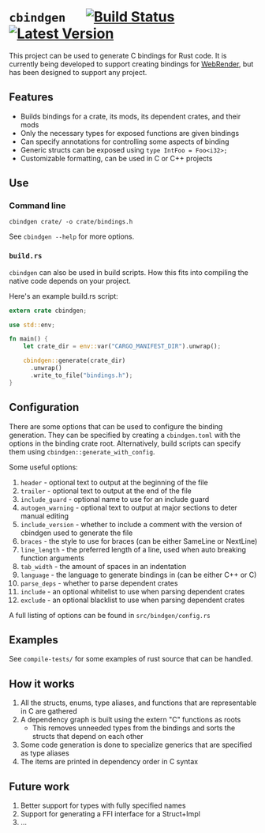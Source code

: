 # `cbindgen` &emsp; [![Build Status]][travis] [![Latest Version]][crates.io]

[Build Status]: https://api.travis-ci.org/rlhunt/cbindgen.svg?branch=master
[travis]: https://travis-ci.org/rlhunt/cbindgen
[Latest Version]: https://img.shields.io/crates/v/cbindgen.svg
[crates.io]: https://crates.io/crates/cbindgen

This project can be used to generate C bindings for Rust code. It is currently being developed to support creating bindings for [WebRender](https://github.com/servo/webrender/), but has been designed to support any project.

## Features

  * Builds bindings for a crate, its mods, its dependent crates, and their mods
  * Only the necessary types for exposed functions are given bindings
  * Can specify annotations for controlling some aspects of binding
  * Generic structs can be exposed using `type IntFoo = Foo<i32>;`
  * Customizable formatting, can be used in C or C++ projects

## Use

### Command line

`cbindgen crate/ -o crate/bindings.h`

See `cbindgen --help` for more options.

### `build.rs`

`cbindgen` can also be used in build scripts. How this fits into compiling the native code depends on your project.

Here's an example build.rs script:
```rust
extern crate cbindgen;

use std::env;

fn main() {
    let crate_dir = env::var("CARGO_MANIFEST_DIR").unwrap();

    cbindgen::generate(crate_dir)
      .unwrap()
      .write_to_file("bindings.h");
}

```

## Configuration

There are some options that can be used to configure the binding generation. They can be specified by creating a `cbindgen.toml` with the options in the binding crate root. Alternatively, build scripts can specify them using `cbindgen::generate_with_config`.

Some useful options:

1. `header` - optional text to output at the beginning of the file
2. `trailer` - optional text to output at the end of the file
3. `include_guard` - optional name to use for an include guard
4. `autogen_warning` - optional text to output at major sections to deter manual editing
5. `include_version` - whether to include a comment with the version of cbindgen used to generate the file
6. `braces` - the style to use for braces (can be either SameLine or NextLine)
7. `line_length` - the preferred length of a line, used when auto breaking function arguments
8. `tab_width` - the amount of spaces in an indentation
9. `language` - the language to generate bindings in (can be either C++ or C)
10. `parse_deps` - whether to parse dependent crates
11. `include` - an optional whitelist to use when parsing dependent crates
12. `exclude` - an optional blacklist to use when parsing dependent crates

A full listing of options can be found in `src/bindgen/config.rs`

## Examples

See `compile-tests/` for some examples of rust source that can be handled.

## How it works

1. All the structs, enums, type aliases, and functions that are representable in C are gathered
2. A dependency graph is built using the extern "C" functions as roots
    * This removes unneeded types from the bindings and sorts the structs that depend on each other
3. Some code generation is done to specialize generics that are specified as type aliases
3. The items are printed in dependency order in C syntax

## Future work

1. Better support for types with fully specified names
2. Support for generating a FFI interface for a Struct+Impl
3. ...
